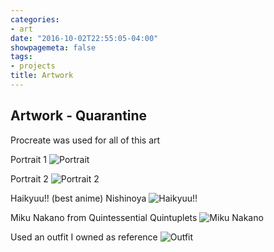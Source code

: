 ```yaml
---
categories:
- art
date: "2016-10-02T22:55:05-04:00"
showpagemeta: false
tags:
- projects
title: Artwork
---
```

## Artwork - Quarantine

Procreate was used for all of this art

Portrait 1 
![Portrait](https://images-wixmp-ed30a86b8c4ca887773594c2.wixmp.com/f/56efa12e-0cda-4205-9993-56530d2c6981/ddwx64b-314726ff-86a7-425f-8cee-8219908e4dbf.jpg/v1/fill/w_407,h_350,q_70,strp/1_1_by_apieceoftofu_ddwx64b-350t.jpg?token=eyJ0eXAiOiJKV1QiLCJhbGciOiJIUzI1NiJ9.eyJzdWIiOiJ1cm46YXBwOiIsImlzcyI6InVybjphcHA6Iiwib2JqIjpbW3siaGVpZ2h0IjoiPD0xMTAxIiwicGF0aCI6IlwvZlwvNTZlZmExMmUtMGNkYS00MjA1LTk5OTMtNTY1MzBkMmM2OTgxXC9kZHd4NjRiLTMxNDcyNmZmLTg2YTctNDI1Zi04Y2VlLTgyMTk5MDhlNGRiZi5qcGciLCJ3aWR0aCI6Ijw9MTI4MCJ9XV0sImF1ZCI6WyJ1cm46c2VydmljZTppbWFnZS5vcGVyYXRpb25zIl19.oLuRh6_9yCJRTyHu4VunRxGSd2CTbENzFm1MWZRuytw)

Portrait 2 
![Portrait 2](https://images-wixmp-ed30a86b8c4ca887773594c2.wixmp.com/f/56efa12e-0cda-4205-9993-56530d2c6981/ddwx642-65bdf8dd-6dc2-409c-b182-736ea8d1e819.jpg/v1/fill/w_795,h_1005,q_70,strp/2_1_by_apieceoftofu_ddwx642-pre.jpg?token=eyJ0eXAiOiJKV1QiLCJhbGciOiJIUzI1NiJ9.eyJzdWIiOiJ1cm46YXBwOiIsImlzcyI6InVybjphcHA6Iiwib2JqIjpbW3siaGVpZ2h0IjoiPD0xMjk4IiwicGF0aCI6IlwvZlwvNTZlZmExMmUtMGNkYS00MjA1LTk5OTMtNTY1MzBkMmM2OTgxXC9kZHd4NjQyLTY1YmRmOGRkLTZkYzItNDA5Yy1iMTgyLTczNmVhOGQxZTgxOS5qcGciLCJ3aWR0aCI6Ijw9MTAyNyJ9XV0sImF1ZCI6WyJ1cm46c2VydmljZTppbWFnZS5vcGVyYXRpb25zIl19.Z6dZoeuA-bzv7cy85Rcr4lzQ6yMQuXlMozgvM4e4FRk)


Haikyuu!! (best anime) Nishinoya
![Haikyuu!!](https://images-wixmp-ed30a86b8c4ca887773594c2.wixmp.com/f/56efa12e-0cda-4205-9993-56530d2c6981/ddwx63s-d9b17875-27ca-466b-b801-80529e3474e2.jpg/v1/fill/w_759,h_1052,q_70,strp/3_1_by_apieceoftofu_ddwx63s-pre.jpg?token=eyJ0eXAiOiJKV1QiLCJhbGciOiJIUzI1NiJ9.eyJzdWIiOiJ1cm46YXBwOiIsImlzcyI6InVybjphcHA6Iiwib2JqIjpbW3siaGVpZ2h0IjoiPD0xNzc0IiwicGF0aCI6IlwvZlwvNTZlZmExMmUtMGNkYS00MjA1LTk5OTMtNTY1MzBkMmM2OTgxXC9kZHd4NjNzLWQ5YjE3ODc1LTI3Y2EtNDY2Yi1iODAxLTgwNTI5ZTM0NzRlMi5qcGciLCJ3aWR0aCI6Ijw9MTI4MCJ9XV0sImF1ZCI6WyJ1cm46c2VydmljZTppbWFnZS5vcGVyYXRpb25zIl19.jvK680IZYTH8TyGs0UX0SNyNapDVymHRf09s1jQ-Sc0)


Miku Nakano from Quintessential Quintuplets
![Miku Nakano](https://images-wixmp-ed30a86b8c4ca887773594c2.wixmp.com/f/56efa12e-0cda-4205-9993-56530d2c6981/ddwx63j-6b523c97-bbff-4a86-8ae8-81a871a455ec.jpg/v1/fill/w_747,h_1070,q_70,strp/4_1_by_apieceoftofu_ddwx63j-pre.jpg?token=eyJ0eXAiOiJKV1QiLCJhbGciOiJIUzI1NiJ9.eyJzdWIiOiJ1cm46YXBwOiIsImlzcyI6InVybjphcHA6Iiwib2JqIjpbW3siaGVpZ2h0IjoiPD0xODM1IiwicGF0aCI6IlwvZlwvNTZlZmExMmUtMGNkYS00MjA1LTk5OTMtNTY1MzBkMmM2OTgxXC9kZHd4NjNqLTZiNTIzYzk3LWJiZmYtNGE4Ni04YWU4LTgxYTg3MWE0NTVlYy5qcGciLCJ3aWR0aCI6Ijw9MTI4MCJ9XV0sImF1ZCI6WyJ1cm46c2VydmljZTppbWFnZS5vcGVyYXRpb25zIl19.NvenBfyKazobERIwd6QSzYMmWT-M6e5I-xgtzoTmYOw)

Used an outfit I owned as reference
![Outfit](https://images-wixmp-ed30a86b8c4ca887773594c2.wixmp.com/f/56efa12e-0cda-4205-9993-56530d2c6981/ddwx62z-f59ae7fb-1e2e-4dbf-a937-60c07bc88372.jpg/v1/fill/w_715,h_1118,q_70,strp/5_1_by_apieceoftofu_ddwx62z-pre.jpg?token=eyJ0eXAiOiJKV1QiLCJhbGciOiJIUzI1NiJ9.eyJzdWIiOiJ1cm46YXBwOiIsImlzcyI6InVybjphcHA6Iiwib2JqIjpbW3siaGVpZ2h0IjoiPD0yMDAwIiwicGF0aCI6IlwvZlwvNTZlZmExMmUtMGNkYS00MjA1LTk5OTMtNTY1MzBkMmM2OTgxXC9kZHd4NjJ6LWY1OWFlN2ZiLTFlMmUtNGRiZi1hOTM3LTYwYzA3YmM4ODM3Mi5qcGciLCJ3aWR0aCI6Ijw9MTI4MCJ9XV0sImF1ZCI6WyJ1cm46c2VydmljZTppbWFnZS5vcGVyYXRpb25zIl19.fE45Pxgf1L6TNMj7KiKdYkFo5ADpyoXEXSJdUjB7ma4)

